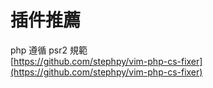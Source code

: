 # 插件推薦

php 遵循 psr2 規範  
[https://github.com/stephpy/vim-php-cs-fixer](https://github.com/stephpy/vim-php-cs-fixer)

